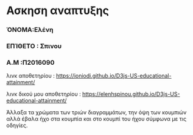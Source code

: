 # Ασκηση αναπτυξης

### ΌΝΟΜΑ:Ελένη 
### ΕΠΊΘΕΤΟ : Σπινου
### Α.Μ :Π2016090

λινκ αποθετηρίου : https://ioniodi.github.io/D3js-US-educational-attainment/

λινκ δικού μου αποθετηρίου : https://elenhspinou.github.io/D3js-US-educational-attainment/

Άλλαξα τα χρώματα των τριών διαγραμμάτων, την όψη των κουμπιών αλλά έβαλα ήχο στα κουμπία και στο κουμπί του ήχου σύμφωνα με τις οδηγίες.
